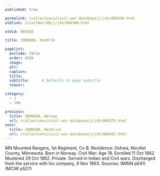 ```yaml
---
published: true

permalink: /collections/civil-war-database/j/joh/004580.html
oldlink: /CivilWar/db/j/joh/004580.html

oldid: 004580

title: JOHNSON, Hendrik

pagelist:
  exclude: false
  order: 4580
  image: 
  alt:
  caption:
  title:
  subtitle:      # Defaults to page subtitle
  teaser:

category: 
  - J 
  - JOH

previous:
  title: JOHNSON, Harvey
  url: /collections/civil-war-database/j/joh/004579.html  
next:
  title: JOHNSON, Hendrick
  url: /collections/civil-war-database/j/joh/004581.html   
---
```

MN Mounted Rangers, 1st Regiment, Co B. Residence: Oshwa, Nicollet County, Minnesota. Born in Norway. Civil War: Age 19. Enrolled 11 Oct 1862. Mustered 29 Oct 1862. Private. Served in Indian and Civil wars. Discharged from the service with his company, 9 Nov 1863. Sources: (MINN p641) (MCIW p527)